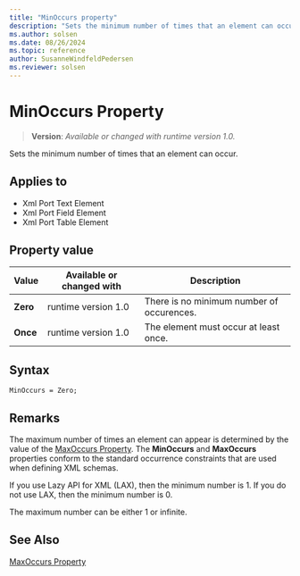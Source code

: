 ```yaml
---
title: "MinOccurs property"
description: "Sets the minimum number of times that an element can occur."
ms.author: solsen
ms.date: 08/26/2024
ms.topic: reference
author: SusanneWindfeldPedersen
ms.reviewer: solsen
---
```

[//]: # (START>DO_NOT_EDIT)
[//]: # (IMPORTANT:Do not edit any of the content between here and the END>DO_NOT_EDIT.)
[//]: # (Any modifications should be made in the .xml files in the ModernDev repo.)
# MinOccurs Property
> **Version**: _Available or changed with runtime version 1.0._

Sets the minimum number of times that an element can occur.

## Applies to
-   Xml Port Text Element
-   Xml Port Field Element
-   Xml Port Table Element

## Property value

|Value|Available or changed with|Description|
|-----------|-----------|---------------------------------------|
|**Zero**|runtime version 1.0|There is no minimum number of occurences.|
|**Once**|runtime version 1.0|The element must occur at least once.|

[//]: # (IMPORTANT: END>DO_NOT_EDIT)

## Syntax

```AL
MinOccurs = Zero;
```
 
## Remarks

The maximum number of times an element can appear is determined by the value of the [MaxOccurs Property](devenv-maxoccurs-property.md). The **MinOccurs** and **MaxOccurs** properties conform to the standard occurrence constraints that are used when defining XML schemas.  
  
If you use Lazy API for XML (LAX), then the minimum number is 1. If you do not use LAX, then the minimum number is 0.  
  
The maximum number can be either 1 or infinite.  
  
## See Also  

[MaxOccurs Property](devenv-maxoccurs-Property.md)